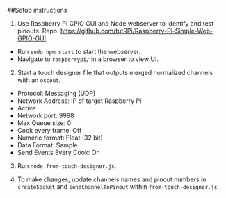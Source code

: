 ##Setup instructions

1. Use Raspberry PI GPIO GUI and Node webserver to identify and test pinouts.
Repo: https://github.com/tutRPi/Raspberry-Pi-Simple-Web-GPIO-GUI

- Run `sudo npm start` to start the webserver.
- Navigate to `raspberrypi/` in a browser to view UI.



2. Start a touch designer file that outputs merged normalized channels with an `oscout`.
- Protocol: Messaging (UDP)
- Network Address: IP of target Raspberry Pi
- Active
- Network port: 9998
- Max Queue size: 0
- Cook every frame: Off
- Numeric format: Float (32 bit)
- Data Format: Sample
- Send Events Every Cook: On



3. Run `node from-touch-designer.js`.



4. To make changes, update channels names and pinout numbers in `createSocket` and `sendChannelToPinout` within `from-touch-designer.js`.
